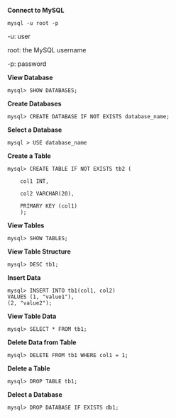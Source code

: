 **Connect to MySQL** 

    mysql -u root -p

-u: user 

root: the MySQL username 

-p: password 

**View Database** 

    mysql> SHOW DATABASES;

**Create Databases** 


    mysql> CREATE DATABASE IF NOT EXISTS database_name;

**Select a Database** 

    mysql > USE database_name

**Create a Table**

    mysql> CREATE TABLE IF NOT EXISTS tb2 (

        col1 INT,

        col2 VARCHAR(20),

        PRIMARY KEY (col1)
        );

**View Tables** 

    mysql> SHOW TABLES;

**View Table Structure** 

    mysql> DESC tb1;

**Insert Data**

    mysql> INSERT INTO tb1(col1, col2)
    VALUES (1, "value1"),
    (2, "value2");

**View Table Data** 

    mysql> SELECT * FROM tb1;

**Delete Data from Table** 

    mysql> DELETE FROM tb1 WHERE col1 = 1;

**Delete a Table** 

    mysql> DROP TABLE tb1;

**Delect a Database** 

    mysql> DROP DATABASE IF EXISTS db1;

